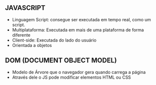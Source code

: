 ## JAVASCRIPT

- Linguagem Script: consegue ser executada em tempo real, como um script.
- Multiplataforma: Executada em mais de uma plataforma de forma diferente
- Client-side: Executada do lado do usuário
- Orientada a objetos

## DOM (DOCUMENT OBJECT MODEL)

- Modelo de Árvore que o navegador gera quando carrega a página
- Através dele o JS pode modificar elementos HTML ou CSS


